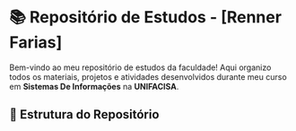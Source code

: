 # 📚 Repositório de Estudos - [Renner Farias]

Bem-vindo ao meu repositório de estudos da faculdade! Aqui organizo todos os materiais, projetos e atividades desenvolvidos durante meu curso em **Sistemas De Informações** na **UNIFACISA**. 

## 📂 Estrutura do Repositório
